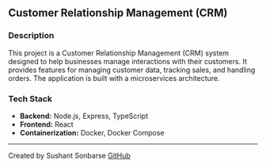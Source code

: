 ## Customer Relationship Management (CRM)

### Description

This project is a Customer Relationship Management (CRM) system designed to help businesses manage interactions with their customers. It provides features for managing customer data, tracking sales, and handling orders. The application is built with a microservices architecture.

### Tech Stack

- **Backend:** Node.js, Express, TypeScript
- **Frontend:** React
- **Containerization:** Docker, Docker Compose

---

Created by Sushant Sonbarse
[GitHub](https://github.com/sonbarse17)
